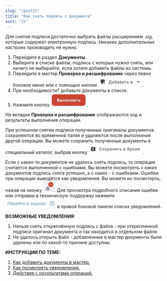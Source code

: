 ```yaml
---
slug: "/post21"
title: "Как снять подпись с документа"
sort: "21"
---
```


Для снятия подписи достаточно выбрать файлы расширением .sig, которые содержат электронную подпись. Никаких дополнительных настроек производить не нужно.


1. Перейдите в раздел **Документы**.
2. Выберите в списке файлы, подпись с которых нужно снять, или ничего не выбирайте, если хотите добавить файлы из системы.
3. Перейдите в мастер **Проверка и расшифрование** через левое боковое меню  или с помощью кнопки ![add-to-button.jpg](./images/add-to-button.jpg "Добавить в").
4. При необходимости? добавьте документы в список.
5. Нажмите кнопку ![execute-button.jpg](./images/execute-button.jpg "Выполнить"). 

На вкладке **Проверка и расшифрование** отображаются ход и результаты выполнения операции.

При успешном снятии подписи полученные оригиналы документов сохраняются во временной папке и удаляются после выполнения другой операции. Вы можете сохранить полученные документы в специальный каталог, выбрав кнопку ![save-to-archive-button.jpg](./images/save-to-archive-button.jpg "В архив").

Если с каких-то документов не удалось снять подпись, то операция считается выполненной с ошибками. Вы можете посмотреть с каких документов подпись снята успешно, а с каких - с ошибками. 
Ошибки при операции выводятся как уведомления. Вы можете их посмотерть, нажав на иконку ![notifications-button.jpg](./images/notifications-button.jpg "События"). Для просмотра подробного описания ошибки или отправки в техническую поддержку нажмите ![to-log-button.jpg](./images/to-log-button.jpg "Перейти в журнал") в правой боковой панели списка уведомлений.

**ВОЗМОЖНЫЕ УВЕДОМЛЕНИЯ:**

1. Нельзя снять откреплённую подпись с файла - при открепленной подписи оригинал документа и так находится в отдельном файле.
2. Не удалось открыть файл - добавленные в мастер документы были удалены или по какой-то причине доступны.


**ИНСТРУКЦИИ ПО ТЕМЕ:**  

1. [Как добавить документы в мастер.](https://docs.cryptoarm.ru/05-v3.0-Beta/004-documents/add-docs)  
2.  [Как посмотреть уведомления.](https://docs.cryptoarm.ru/05-v3.0-Beta/007-cryptoarm/notifications)  
3. [Действия с результатами операций.](https://docs.cryptoarm.ru/05-v3.0-Beta/004-documents/operations-result)  
